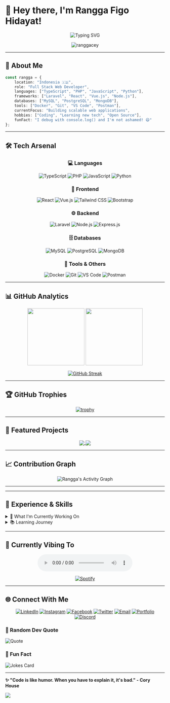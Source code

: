# 👋 Hey there, I'm Rangga Figo Hidayat!

<div align="center">
  
![Typing SVG](https://readme-typing-svg.herokuapp.com?font=Fira+Code&size=30&duration=3000&pause=1000&color=00D9FF&center=true&vCenter=true&width=600&lines=Web+Developer+from+Indonesia+🇮🇩;TypeScript+%26+Laravel+Enthusiast;Building+Modern+Web+Apps;Always+Learning+New+Things!)

<img src="https://komarev.com/ghpvc/?username=ranggacey&label=Profile%20views&color=0e75b6&style=flat" alt="ranggacey" />

</div>

---

## 🚀 About Me

```typescript
const rangga = {
    location: "Indonesia 🇮🇩",
    role: "Full Stack Web Developer",
    languages: ["TypeScript", "PHP", "JavaScript", "Python"],
    frameworks: ["Laravel", "React", "Vue.js", "Node.js"],
    databases: ["MySQL", "PostgreSQL", "MongoDB"],
    tools: ["Docker", "Git", "VS Code", "Postman"],
    currentFocus: "Building scalable web applications",
    hobbies: ["Coding", "Learning new tech", "Open Source"],
    funFact: "I debug with console.log() and I'm not ashamed! 😄"
};
```

---

## 🛠️ Tech Arsenal

<div align="center">

### 💻 Languages
![TypeScript](https://img.shields.io/badge/TypeScript-007ACC?style=for-the-badge&logo=typescript&logoColor=white)
![PHP](https://img.shields.io/badge/PHP-777BB4?style=for-the-badge&logo=php&logoColor=white)
![JavaScript](https://img.shields.io/badge/JavaScript-F7DF1E?style=for-the-badge&logo=javascript&logoColor=black)
![Python](https://img.shields.io/badge/Python-3776AB?style=for-the-badge&logo=python&logoColor=white)

### 🎨 Frontend
![React](https://img.shields.io/badge/React-20232A?style=for-the-badge&logo=react&logoColor=61DAFB)
![Vue.js](https://img.shields.io/badge/Vue.js-35495E?style=for-the-badge&logo=vue.js&logoColor=4FC08D)
![Tailwind CSS](https://img.shields.io/badge/Tailwind_CSS-38B2AC?style=for-the-badge&logo=tailwind-css&logoColor=white)
![Bootstrap](https://img.shields.io/badge/Bootstrap-563D7C?style=for-the-badge&logo=bootstrap&logoColor=white)

### ⚙️ Backend
![Laravel](https://img.shields.io/badge/Laravel-FF2D20?style=for-the-badge&logo=laravel&logoColor=white)
![Node.js](https://img.shields.io/badge/Node.js-43853D?style=for-the-badge&logo=node.js&logoColor=white)
![Express.js](https://img.shields.io/badge/Express.js-404D59?style=for-the-badge)

### 🗄️ Databases
![MySQL](https://img.shields.io/badge/MySQL-005C84?style=for-the-badge&logo=mysql&logoColor=white)
![PostgreSQL](https://img.shields.io/badge/PostgreSQL-316192?style=for-the-badge&logo=postgresql&logoColor=white)
![MongoDB](https://img.shields.io/badge/MongoDB-4EA94B?style=for-the-badge&logo=mongodb&logoColor=white)

### 🔧 Tools & Others
![Docker](https://img.shields.io/badge/Docker-2496ED?style=for-the-badge&logo=docker&logoColor=white)
![Git](https://img.shields.io/badge/Git-F05032?style=for-the-badge&logo=git&logoColor=white)
![VS Code](https://img.shields.io/badge/VS_Code-007ACC?style=for-the-badge&logo=visual-studio-code&logoColor=white)
![Postman](https://img.shields.io/badge/Postman-FF6C37?style=for-the-badge&logo=postman&logoColor=white)

</div>

---

## 📊 GitHub Analytics

<div align="center">
  
<img height="180em" src="https://github-readme-stats.vercel.app/api?username=ranggacey&show_icons=true&theme=tokyonight&include_all_commits=true&count_private=true"/>
<img height="180em" src="https://github-readme-stats.vercel.app/api/top-langs/?username=ranggacey&layout=compact&langs_count=8&theme=tokyonight"/>

</div>

<div align="center">
  
[![GitHub Streak](https://streak-stats.demolab.com/?user=ranggacey&theme=tokyonight)](https://git.io/streak-stats)

</div>

---

## 🏆 GitHub Trophies

<div align="center">
  
[![trophy](https://github-profile-trophy.vercel.app/?username=ranggacey&theme=tokyonight&no-frame=false&no-bg=false&margin-w=4)](https://github.com/ryo-ma/github-profile-trophy)

</div>

---

## 🌟 Featured Projects

<div align="center">

<a href="https://github.com/ranggacey/spotit">
  <img align="center" src="https://github-readme-stats.vercel.app/api/pin/?username=ranggacey&repo=spotit&theme=tokyonight" />
</a>

<a href="https://github.com/ranggacey/presensi-smart">
  <img align="center" src="https://github-readme-stats.vercel.app/api/pin/?username=ranggacey&repo=presensi-smart&theme=tokyonight" />
</a>

</div>

---

## 📈 Contribution Graph

<div align="center">

![Rangga's Activity Graph](https://github-readme-activity-graph.vercel.app/graph?username=ranggacey&theme=tokyo-night&hide_border=true)

</div>

---


---

## 💼 Experience & Skills

<details>
<summary>🎯 What I'm Currently Working On</summary>
<br>

- 🔭 Building modern web applications with **TypeScript** and **Laravel**
- 🌱 Learning advanced **React** patterns and **Vue 3** composition API
- 👯 Looking to collaborate on **open source projects**
- 💬 Ask me about **Web Development**, **Laravel**, or **TypeScript**
- ⚡ Fun fact: I love turning coffee into code! ☕→💻

</details>

<details>
<summary>📚 Learning Journey</summary>
<br>

```mermaid
graph LR
    A[HTML/CSS] --> B[JavaScript]
    B --> C[PHP]
    C --> D[Laravel]
    D --> E[TypeScript]
    E --> F[React/Vue]
    F --> G[Node.js]
    G --> H[Full Stack Developer]
```

</details>

---

## 🎵 Currently Vibing To

<div align="center">

<audio controls loop>
  <source src="https://open.spotify.com/intl-id/track/18nZWRpJIHzgb1SQr4ncwb?si=a6762696b35944fd" type="audio/mpeg">
  🎵 **Now Playing:** aespa - Supernova 🎵
</audio>

[![Spotify](https://img.shields.io/badge/Now%20Playing-aespa%20Supernova-1DB954?style=for-the-badge&logo=spotify&logoColor=white)](https://open.spotify.com/intl-id/track/18nZWRpJIHzgb1SQr4ncwb?si=a6762696b35944fd)

</div>

---

## 🌐 Connect With Me

<div align="center">

[![LinkedIn](https://img.shields.io/badge/LinkedIn-0077B5?style=for-the-badge&logo=linkedin&logoColor=white)](https://linkedin.com/in/rangga-figo-hidayat)
[![Instagram](https://img.shields.io/badge/Instagram-E4405F?style=for-the-badge&logo=instagram&logoColor=white)](https://instagram.com/ranggacey)
[![Facebook](https://img.shields.io/badge/Facebook-1877F2?style=for-the-badge&logo=facebook&logoColor=white)](https://facebook.com/ranggacey)
[![Twitter](https://img.shields.io/badge/Twitter-1DA1F2?style=for-the-badge&logo=twitter&logoColor=white)](https://twitter.com/ranggacey)
[![Email](https://img.shields.io/badge/Email-D14836?style=for-the-badge&logo=gmail&logoColor=white)](mailto:rangga.figo@example.com)
[![Portfolio](https://img.shields.io/badge/Portfolio-FF5722?style=for-the-badge&logo=google-chrome&logoColor=white)](https://ranggacey.dev)
[![Discord](https://img.shields.io/badge/Discord-7289DA?style=for-the-badge&logo=discord&logoColor=white)](https://discord.gg/ranggacey)

</div>



### 💭 Random Dev Quote

![Quote](https://quotes-github-readme.vercel.app/api?type=horizontal&theme=tokyonight)

### 🎲 Fun Fact

<img src="https://readme-jokes.vercel.app/api?theme=tokyonight" alt="Jokes Card" />

---

**✨ "Code is like humor. When you have to explain it, it's bad." - Cory House**

<img src="https://raw.githubusercontent.com/Trilokia/Trilokia/379277808c61ef204768a61bbc5d25bc7798ccf1/bottom_header.svg" />

</div>
